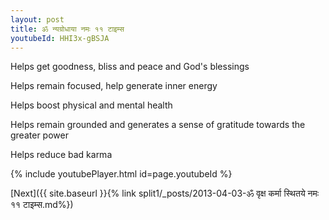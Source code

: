 ```yaml
---
layout: post
title: ॐ न्यग्रोधाया नमः ११ टाइम्स
youtubeId: HHI3x-gBSJA
---
```

 
 
Helps get goodness, bliss and peace and God's blessings
 
Helps remain focused, help generate inner energy 
 
Helps boost physical and mental health 
 
Helps remain grounded and generates a sense of gratitude towards the greater power 
 
Helps reduce bad karma
 
 
 
 


{% include youtubePlayer.html id=page.youtubeId %}
 
[Next]({{ site.baseurl }}{% link  split1/_posts/2013-04-03-ॐ वृक्ष कर्मा स्थितये नमः ११ टाइम्स.md%})
 
